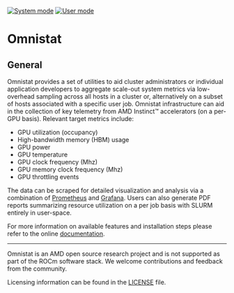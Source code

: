 [![System mode](https://github.com/AMDResearch/omnistat/actions/workflows/test.yml/badge.svg)](https://github.com/AMDResearch/omnistat/actions/workflows/test.yml)
[![User mode](https://github.com/AMDResearch/omnistat/actions/workflows/test-user.yml/badge.svg)](https://github.com/AMDResearch/omnistat/actions/workflows/test-user.yml)

# Omnistat

## General

Omnistat provides a set of utilities to aid cluster administrators or
individual application developers to aggregate scale-out system
metrics via low-overhead sampling across all hosts in a cluster or,
alternatively on a subset of hosts associated with a specific user
job. Omnistat infrastructure can aid in the collection of key
telemetry from AMD Instinct™ accelerators (on a per-GPU
basis). Relevant target metrics include:

* GPU utilization (occupancy)
* High-bandwidth memory (HBM) usage
* GPU power
* GPU temperature
* GPU clock frequency (Mhz)
* GPU memory clock frequency (Mhz)
* GPU throttling events

The data can be scraped for detailed visualization and analysis via
a combination of [Prometheus](https://prometheus.io/) and
[Grafana](https://github.com/grafana/grafana). Users can also generate
PDF reports summarizing resource utilization on a per job basis with SLURM
entirely in user-space.


For more information on available features and installation steps
please refer to the online [documentation](https://amdresearch.github.io/omnistat/).

--- 
Omnistat is an AMD open source research project and is not supported
as part of the ROCm software stack. We welcome contributions and
feedback from the community. 

Licensing information can be found in the [LICENSE](LICENSE) file.

